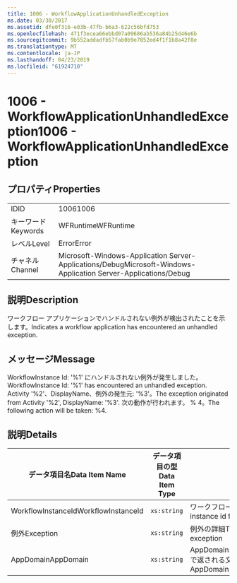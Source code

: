 ```yaml
---
title: 1006 - WorkflowApplicationUnhandledException
ms.date: 03/30/2017
ms.assetid: dfe0f316-e03b-47fb-b6a3-622c56bfd753
ms.openlocfilehash: 471f3ecea66ebbd07a09686ab536a84b25d46e6b
ms.sourcegitcommit: 9b552addadfb57fab0b9e7852ed4f1f1b8a42f8e
ms.translationtype: MT
ms.contentlocale: ja-JP
ms.lasthandoff: 04/23/2019
ms.locfileid: "61924710"
---
```

# <a name="1006---workflowapplicationunhandledexception"></a><span data-ttu-id="3458b-102">1006 - WorkflowApplicationUnhandledException</span><span class="sxs-lookup"><span data-stu-id="3458b-102">1006 - WorkflowApplicationUnhandledException</span></span>
## <a name="properties"></a><span data-ttu-id="3458b-103">プロパティ</span><span class="sxs-lookup"><span data-stu-id="3458b-103">Properties</span></span>  
  
|||  
|-|-|  
|<span data-ttu-id="3458b-104">ID</span><span class="sxs-lookup"><span data-stu-id="3458b-104">ID</span></span>|<span data-ttu-id="3458b-105">1006</span><span class="sxs-lookup"><span data-stu-id="3458b-105">1006</span></span>|  
|<span data-ttu-id="3458b-106">キーワード</span><span class="sxs-lookup"><span data-stu-id="3458b-106">Keywords</span></span>|<span data-ttu-id="3458b-107">WFRuntime</span><span class="sxs-lookup"><span data-stu-id="3458b-107">WFRuntime</span></span>|  
|<span data-ttu-id="3458b-108">レベル</span><span class="sxs-lookup"><span data-stu-id="3458b-108">Level</span></span>|<span data-ttu-id="3458b-109">Error</span><span class="sxs-lookup"><span data-stu-id="3458b-109">Error</span></span>|  
|<span data-ttu-id="3458b-110">チャネル</span><span class="sxs-lookup"><span data-stu-id="3458b-110">Channel</span></span>|<span data-ttu-id="3458b-111">Microsoft-Windows-Application Server-Applications/Debug</span><span class="sxs-lookup"><span data-stu-id="3458b-111">Microsoft-Windows-Application Server-Applications/Debug</span></span>|  
  
## <a name="description"></a><span data-ttu-id="3458b-112">説明</span><span class="sxs-lookup"><span data-stu-id="3458b-112">Description</span></span>  
 <span data-ttu-id="3458b-113">ワークフロー アプリケーションでハンドルされない例外が検出されたことを示します。</span><span class="sxs-lookup"><span data-stu-id="3458b-113">Indicates a workflow application has encountered an unhandled exception.</span></span>  
  
## <a name="message"></a><span data-ttu-id="3458b-114">メッセージ</span><span class="sxs-lookup"><span data-stu-id="3458b-114">Message</span></span>  
 <span data-ttu-id="3458b-115">WorkflowInstance Id: '%1' にハンドルされない例外が発生しました。</span><span class="sxs-lookup"><span data-stu-id="3458b-115">WorkflowInstance Id: '%1' has encountered an unhandled exception.</span></span>  <span data-ttu-id="3458b-116">Activity '%2'、DisplayName、例外の発生元: '%3'。</span><span class="sxs-lookup"><span data-stu-id="3458b-116">The exception originated from Activity '%2', DisplayName: '%3'.</span></span>  <span data-ttu-id="3458b-117">次の動作が行われます。 % 4。</span><span class="sxs-lookup"><span data-stu-id="3458b-117">The following action will be taken: %4.</span></span>  
  
## <a name="details"></a><span data-ttu-id="3458b-118">説明</span><span class="sxs-lookup"><span data-stu-id="3458b-118">Details</span></span>  
  
|<span data-ttu-id="3458b-119">データ項目名</span><span class="sxs-lookup"><span data-stu-id="3458b-119">Data Item Name</span></span>|<span data-ttu-id="3458b-120">データ項目の型</span><span class="sxs-lookup"><span data-stu-id="3458b-120">Data Item Type</span></span>|<span data-ttu-id="3458b-121">説明</span><span class="sxs-lookup"><span data-stu-id="3458b-121">Description</span></span>|  
|--------------------|--------------------|-----------------|  
|<span data-ttu-id="3458b-122">WorkflowInstanceId</span><span class="sxs-lookup"><span data-stu-id="3458b-122">WorkflowInstanceId</span></span>|`xs:string`|<span data-ttu-id="3458b-123">ワークフローのインスタンス ID</span><span class="sxs-lookup"><span data-stu-id="3458b-123">The instance id for the workflow</span></span>|  
|<span data-ttu-id="3458b-124">例外</span><span class="sxs-lookup"><span data-stu-id="3458b-124">Exception</span></span>|`xs:string`|<span data-ttu-id="3458b-125">例外の詳細</span><span class="sxs-lookup"><span data-stu-id="3458b-125">The exception details for the exception</span></span>|  
|<span data-ttu-id="3458b-126">AppDomain</span><span class="sxs-lookup"><span data-stu-id="3458b-126">AppDomain</span></span>|`xs:string`|<span data-ttu-id="3458b-127">AppDomain.CurrentDomain.FriendlyName で返される文字列。</span><span class="sxs-lookup"><span data-stu-id="3458b-127">The string returned by AppDomain.CurrentDomain.FriendlyName.</span></span>|
